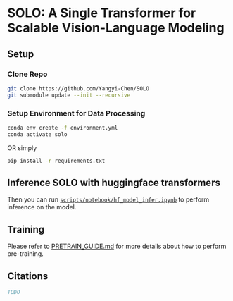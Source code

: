 # SOLO: A Single Transformer for Scalable Vision-Language Modeling

## Setup

### Clone Repo

```bash
git clone https://github.com/Yangyi-Chen/SOLO
git submodule update --init --recursive
```

### Setup Environment for Data Processing

```bash
conda env create -f environment.yml
conda activate solo
```

OR simply

```bash
pip install -r requirements.txt
```

## Inference SOLO with huggingface transformers

Then you can run [`scripts/notebook/hf_model_infer.ipynb`](scripts/notebook/hf_model_infer.ipynb) to perform inference on the model.


## Training

Please refer to [PRETRAIN_GUIDE.md](PRETRAIN_GUIDE.md) for more details about how to perform pre-training.

## Citations

```bibtex
TODO
```
